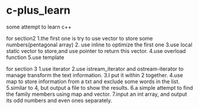 # c-plus_learn
some attempt to learn c++


for section2
1.the first one is try to use vector to store some  numbers(pentagonal array)
2. use inline to optimize the first one
3.use local static vector to store,and use pointer to return this vector.
4.use overload function 
5.use template


for section 3
1.use iterator
2.use istream_iterator and ostream-iterator to manage transform the text information.
3.I put it within 2 together.
4.use map to store information from a txt and exclude some words in the list.
5.similar to 4, but output a file to show the results.
6.a simple attempt to find the family members using map and vector.
7.input an int array, and output its odd numbers and even ones separately. 
